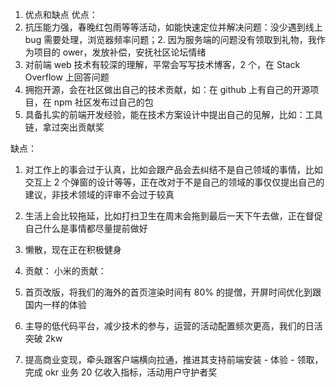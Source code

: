 1. 优点和缺点
优点：
1. 抗压能力强，春晚红包雨等等活动，如能快速定位并解决问题：没少遇到线上 bug 需要处理，浏览器频率问题；2. 因为服务端的问题没有领取到礼物，我作为项目的 ower，发放补偿，安抚社区论坛情绪
2. 对前端 web 技术有较深的理解，平常会写写技术博客，2 个，在 Stack Overflow 上回答问题
3. 拥抱开源，会在社区做出自己的技术贡献，如：在 github 上有自己的开源项目，在 npm 社区发布过自己的包
4. 具备扎实的前端开发经验，能在技术方案设计中提出自己的见解，比如：工具链，拿过突出贡献奖

缺点：
1. 对工作上的事会过于认真，比如会跟产品会去纠结不是自己领域的事情，比如交互上 2 个弹窗的设计等等，正在改对于不是自己的领域的事仅仅提出自己的建议，非技术领域的评审不会过于较真
2. 生活上会比较拖延，比如打扫卫生在周末会拖到最后一天下午去做，正在督促自己什么是事情都尽量提前做好
3. 懒散，现在正在积极健身


2. 贡献：
小米的贡献：
1. 首页改版，将我们的海外的首页渲染时间有 80% 的提僧，开屏时间优化到跟国内一样的体验
2. 主导的低代码平台，减少技术的参与，运营的活动配置频次更高，我们的日活突破 2kw
3. 提高商业变现，牵头跟客户端横向拉通，推进其支持前端安装 - 体验 - 领取，完成 okr 业务 20 亿收入指标，活动用户守护者奖
